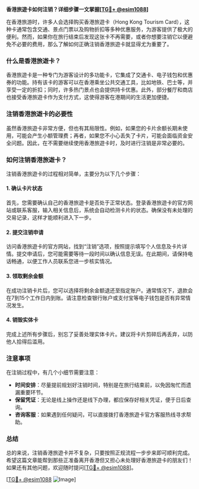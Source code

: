**香港旅遊卡如何注销？详细步骤一文掌握[[TG💪+ @esim1088](https://t.me/s/esim1088)]**

在香港旅游时，许多人会选择购买香港旅遊卡（Hong Kong Tourism Card），这种卡通常包含交通、景点门票以及购物折扣等多种优惠服务，为游客提供了极大的便利。然而，如果你在旅行结束后发现这张卡不再需要，或者你想要注销它以便避免不必要的费用，那么了解如何正确注销香港旅遊卡就显得尤为重要了。

### 什么是香港旅遊卡？

香港旅遊卡是一种专门为游客设计的多功能卡，它集成了交通卡、电子钱包和优惠券的功能。持有该卡的游客可以在香港乘坐公共交通工具，比如地铁、巴士等，并享受一定的折扣；同时，许多热门景点也会提供持卡优惠。此外，部分餐厅和商店也接受香港旅遊卡作为支付方式，这使得游客在港期间的生活更加便捷。

### 注销香港旅遊卡的必要性

虽然香港旅遊卡非常方便，但也有其局限性。例如，如果您的卡片余额长期未使用，可能会产生小额管理费；再者，如果您不小心丢失了卡片，可能会面临资金安全问题。因此，在不需要继续使用香港旅遊卡时，及时进行注销是非常必要的。

### 如何注销香港旅遊卡？

注销香港旅遊卡的过程相对简单，主要分为以下几个步骤：

#### 1. 确认卡片状态

首先，您需要确认自己的香港旅遊卡是否处于正常状态。登录香港旅遊卡的官方网站或联系客服，输入相关信息后，系统会自动检测卡片的状态。确保没有未处理的交易记录，这样才能顺利进入下一步。

#### 2. 提交注销申请

访问香港旅遊卡的官方网站，找到“注销”选项，按照提示填写个人信息及卡片详情。提交申请后，您可能需要等待一段时间以确认信息无误。在此期间，请保持电话畅通，以便工作人员联系您进一步核实情况。

#### 3. 领取剩余金额

在成功注销卡片后，您可以选择将剩余金额退还至指定账户。通常情况下，退款会在7到15个工作日内到账。请注意检查银行账户或支付宝等电子钱包是否有异常情况发生。

#### 4. 销毁实体卡

完成上述所有步骤后，别忘了妥善处理实体卡片。建议将卡片剪碎后再丢弃，以防他人拾得后滥用。

### 注意事项

在注销过程中，有几个小细节需要注意：

- **时间安排**：尽量提前规划好注销时间，特别是在旅行结束前，以免因匆忙而遗漏重要环节。
- **保留凭证**：无论是线上操作还是线下办理，都应保存好相关凭证，便于日后查询。
- **咨询客服**：如果遇到任何疑问，可以直接拨打香港旅遊卡官方客服热线寻求帮助。

### 总结

总的来说，注销香港旅遊卡并不复杂，只要按照正规流程一步步来即可顺利完成。希望这篇文章能帮到那些正准备离开香港但又担心未处理好香港旅遊卡的朋友们！如果还有其他问题，欢迎随时提问[[TG💪+ @esim1088](https://t.me/s/esim1088)]。

[[TG💪+ @esim1088](https://t.me/s/esim1088) ![Image](https://i.postimg.cc/4NQfJmqS/Snipaste-2025-05-13-00-14-12.png)]
